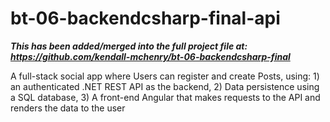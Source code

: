 # bt-06-backendcsharp-final-api

***This has been added/merged into the full project file at: https://github.com/kendall-mchenry/bt-06-backendcsharp-final***

A full-stack social app where Users can register and create Posts, using: 1) an authenticated .NET REST API as the backend, 2) Data persistence using a SQL database, 3) A front-end Angular that makes requests to the API and renders the data to the user
